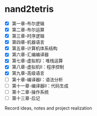 # nand2tetris
- [x] 第一章-布尔逻辑
- [x] 第二章-布尔运算
- [x] 第三章-时序逻辑
- [x] 第四章-机器语言
- [x] 第五章-计算机体系结构
- [x] 第六章-汇编编译器
- [x] 第七章-虚拟机Ⅰ：堆栈运算
- [x] 第八章-虚拟机Ⅱ：程序控制
- [x] 第九章-高级语言
- [ ] 第十章-编译器Ⅰ：语法分析
- [ ] 第十一章-编译器Ⅱ：代码生成
- [ ] 第十二章-操作系统
- [ ] 第十三章-后记

Record ideas, notes and project realization